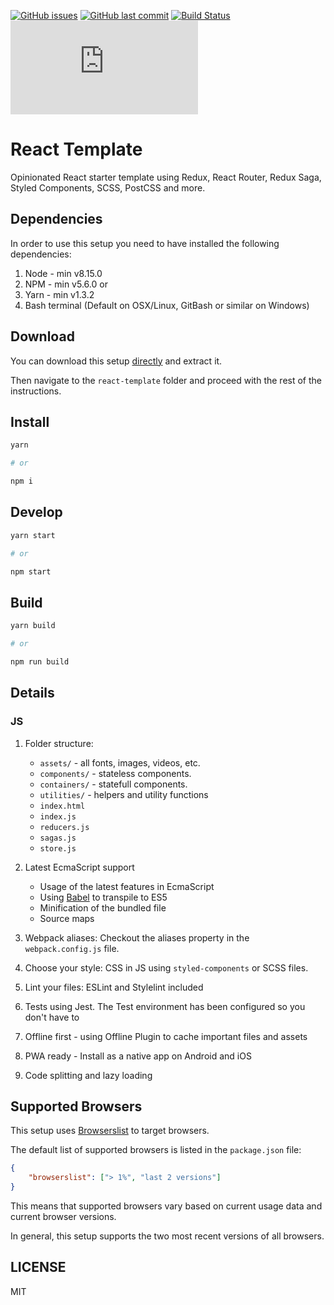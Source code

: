 [![GitHub issues](https://img.shields.io/github/issues/three11/react-template.svg)](https://github.com/three11/react-template/issues)
[![GitHub last commit](https://img.shields.io/github/last-commit/three11/react-template.svg)](https://github.com/three11/react-template/commits/master)
[![Build Status](https://travis-ci.org/three11/react-template.svg?branch=master)](https://travis-ci.org/three11/react-template)
[![Analytics](https://ga-beacon.appspot.com/UA-83446952-1/github.com/three11/react-template/README.md)](https://github.com/three11/react-template/)

# React Template

Opinionated React starter template using Redux, React Router, Redux Saga, Styled Components, SCSS, PostCSS and more.

## Dependencies

In order to use this setup you need to have installed the following dependencies:

1.  Node - min v8.15.0
2.  NPM - min v5.6.0
    or
3.  Yarn - min v1.3.2
4.  Bash terminal (Default on OSX/Linux, GitBash or similar on Windows)

## Download

You can download this setup [directly](https://github.com/three11/react-template/archive/master.zip) and extract it.

Then navigate to the `react-template` folder and proceed with the rest of the instructions.

## Install

```sh
yarn

# or

npm i
```

## Develop

```sh
yarn start

# or

npm start
```

## Build

```sh
yarn build

# or

npm run build
```

## Details

### JS

1.  Folder structure:

    -   `assets/` - all fonts, images, videos, etc.
    -   `components/` - stateless components.
    -   `containers/` - statefull components.
    -   `utilities/` - helpers and utility functions
    -   `index.html`
    -   `index.js`
    -   `reducers.js`
    -   `sagas.js`
    -   `store.js`

2.  Latest EcmaScript support

    -   Usage of the latest features in EcmaScript
    -   Using [Babel](https://github.com/babel/babel) to transpile to ES5
    -   Minification of the bundled file
    -   Source maps

3.  Webpack aliases: Checkout the aliases property in the `webpack.config.js` file.
4.  Choose your style: CSS in JS using `styled-components` or SCSS files.
5.  Lint your files: ESLint and Stylelint included
6.  Tests using Jest. The Test environment has been configured so you don't have to
7.  Offline first - using Offline Plugin to cache important files and assets
8.  PWA ready - Install as a native app on Android and iOS
9.  Code splitting and lazy loading

## Supported Browsers

This setup uses [Browserslist](https://github.com/browserslist/browserslist) to target browsers.

The default list of supported browsers is listed in the `package.json` file:

```json
{
	"browserslist": ["> 1%", "last 2 versions"]
}
```

This means that supported browsers vary based on current usage data and current browser versions.

In general, this setup supports the two most recent versions of all browsers.

## LICENSE

MIT
